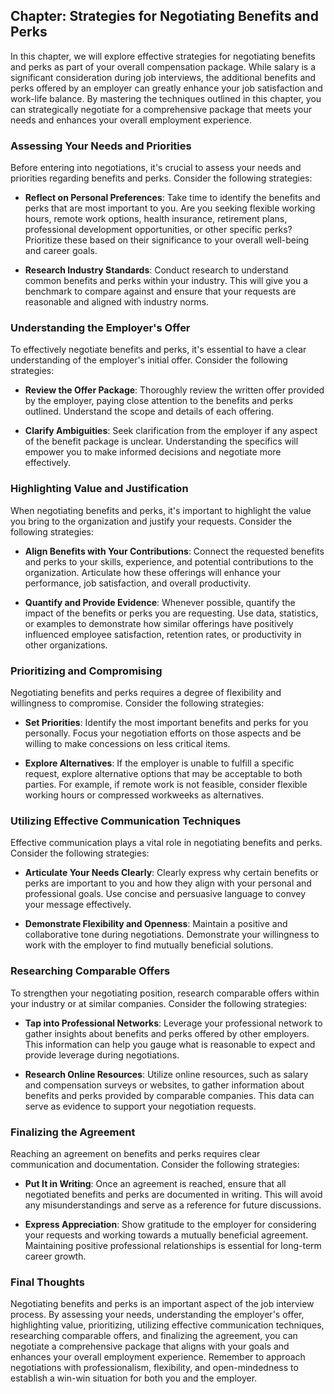 Chapter: Strategies for Negotiating Benefits and Perks
------------------------------------------------------

In this chapter, we will explore effective strategies for negotiating benefits and perks as part of your overall compensation package. While salary is a significant consideration during job interviews, the additional benefits and perks offered by an employer can greatly enhance your job satisfaction and work-life balance. By mastering the techniques outlined in this chapter, you can strategically negotiate for a comprehensive package that meets your needs and enhances your overall employment experience.

### Assessing Your Needs and Priorities

Before entering into negotiations, it's crucial to assess your needs and priorities regarding benefits and perks. Consider the following strategies:

* **Reflect on Personal Preferences**: Take time to identify the benefits and perks that are most important to you. Are you seeking flexible working hours, remote work options, health insurance, retirement plans, professional development opportunities, or other specific perks? Prioritize these based on their significance to your overall well-being and career goals.

* **Research Industry Standards**: Conduct research to understand common benefits and perks within your industry. This will give you a benchmark to compare against and ensure that your requests are reasonable and aligned with industry norms.

### Understanding the Employer's Offer

To effectively negotiate benefits and perks, it's essential to have a clear understanding of the employer's initial offer. Consider the following strategies:

* **Review the Offer Package**: Thoroughly review the written offer provided by the employer, paying close attention to the benefits and perks outlined. Understand the scope and details of each offering.

* **Clarify Ambiguities**: Seek clarification from the employer if any aspect of the benefit package is unclear. Understanding the specifics will empower you to make informed decisions and negotiate more effectively.

### Highlighting Value and Justification

When negotiating benefits and perks, it's important to highlight the value you bring to the organization and justify your requests. Consider the following strategies:

* **Align Benefits with Your Contributions**: Connect the requested benefits and perks to your skills, experience, and potential contributions to the organization. Articulate how these offerings will enhance your performance, job satisfaction, and overall productivity.

* **Quantify and Provide Evidence**: Whenever possible, quantify the impact of the benefits or perks you are requesting. Use data, statistics, or examples to demonstrate how similar offerings have positively influenced employee satisfaction, retention rates, or productivity in other organizations.

### Prioritizing and Compromising

Negotiating benefits and perks requires a degree of flexibility and willingness to compromise. Consider the following strategies:

* **Set Priorities**: Identify the most important benefits and perks for you personally. Focus your negotiation efforts on those aspects and be willing to make concessions on less critical items.

* **Explore Alternatives**: If the employer is unable to fulfill a specific request, explore alternative options that may be acceptable to both parties. For example, if remote work is not feasible, consider flexible working hours or compressed workweeks as alternatives.

### Utilizing Effective Communication Techniques

Effective communication plays a vital role in negotiating benefits and perks. Consider the following strategies:

* **Articulate Your Needs Clearly**: Clearly express why certain benefits or perks are important to you and how they align with your personal and professional goals. Use concise and persuasive language to convey your message effectively.

* **Demonstrate Flexibility and Openness**: Maintain a positive and collaborative tone during negotiations. Demonstrate your willingness to work with the employer to find mutually beneficial solutions.

### Researching Comparable Offers

To strengthen your negotiating position, research comparable offers within your industry or at similar companies. Consider the following strategies:

* **Tap into Professional Networks**: Leverage your professional network to gather insights about benefits and perks offered by other employers. This information can help you gauge what is reasonable to expect and provide leverage during negotiations.

* **Research Online Resources**: Utilize online resources, such as salary and compensation surveys or websites, to gather information about benefits and perks provided by comparable companies. This data can serve as evidence to support your negotiation requests.

### Finalizing the Agreement

Reaching an agreement on benefits and perks requires clear communication and documentation. Consider the following strategies:

* **Put It in Writing**: Once an agreement is reached, ensure that all negotiated benefits and perks are documented in writing. This will avoid any misunderstandings and serve as a reference for future discussions.

* **Express Appreciation**: Show gratitude to the employer for considering your requests and working towards a mutually beneficial agreement. Maintaining positive professional relationships is essential for long-term career growth.

### Final Thoughts

Negotiating benefits and perks is an important aspect of the job interview process. By assessing your needs, understanding the employer's offer, highlighting value, prioritizing, utilizing effective communication techniques, researching comparable offers, and finalizing the agreement, you can negotiate a comprehensive package that aligns with your goals and enhances your overall employment experience. Remember to approach negotiations with professionalism, flexibility, and open-mindedness to establish a win-win situation for both you and the employer.
